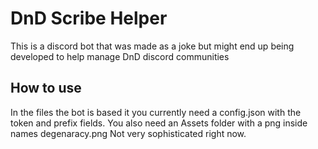 ﻿# DnD Scribe Helper
This is a discord bot that was made as a joke but might end up being developed to help manage DnD discord communities

## How to use
In the files the bot is based it you currently need a config.json with the token and prefix fields.
You also need an Assets folder with a png inside names degenaracy.png
Not very sophisticated right now.
